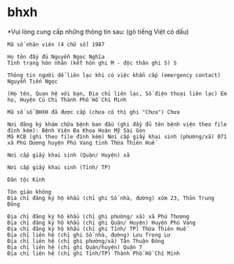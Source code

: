 # bhxh
*Vui lòng cung cấp những thông tin sau: (gõ tiếng Việt có dấu)

    Mã số nhân viên (4 chữ số) 1987

    Họ tên đầy đủ Nguyễn Ngọc Nghĩa
    Tình trạng hôn nhân (kết hôn ghi M - độc thân ghi S) S

    Thông tin người để liên lạc khi có việc khẩn cấp (emergency contact) Nguyễn Tiến Ngọc

    (Họ tên, Quan hệ với bạn, Địa chỉ liên lạc, Số điện thoại liên lạc) Em họ, Huyện Củ Chi Thành Phố Hồ Chí Minh 

    Mã số sổ BHXH đã được cấp (chưa có thì ghi "Chưa") Chưa

    Nơi đăng ký khám chữa bệnh ban đầu (ghi đầy đủ tên bệnh viện theo file đính kèm): Bệnh Viện Đa Khoa Hoàn Mỹ Sài Gòn
    Mã KCB (ghi theo file đính kèm) Nơi cấp giấy khai sinh (phường/xã) 071 xã Phú Dương huyện Phú Vang tỉnh Thừa Thiên Huế

    Nơi cấp giấy khai sinh (Quận/ Huyện) xã

    Nơi cấp giấy khai sinh (Tỉnh/ TP)

    Dân tộc Kinh

    Tôn giáo không
    Địa chỉ đăng ký hộ khẩu (chỉ ghi Số nhà, đường) xóm 23, Thôn Trung Đông
    
    Địa chỉ đăng ký hộ khẩu (chỉ ghi phường/ xã) xã Phú Thượng
    Địa chỉ đăng ký hộ khẩu (chỉ ghi Quận/ Huyện) Huyện Phú Vang
    Địa chỉ đăng ký hộ khẩu (chỉ ghi Tỉnh/ TP) Thừa Thiên Huế
    Địa chỉ liên hệ (chỉ ghi Số nhà, đường) Lưu Trọng Lư
    Địa chỉ liên hệ (chỉ ghi phường/xã) Tân Thuận Đông
    Địa chỉ liên hệ (chỉ ghi Quận/huyện) Quận 7
    Địa chỉ liên hệ (chỉ ghi Tỉnh/TP) Thành Phố Hồ Chí Minh
